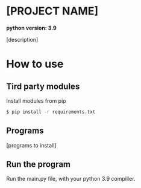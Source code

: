 # [PROJECT NAME]
**python version: 3.9**

[description]

# How to use
## Tird party modules

Install modules from pip

``` bash
$ pip install -r requirements.txt
```

## Programs

[programs to install]

## Run the program

Run the main.py file, with your python 3.9 compiller. 